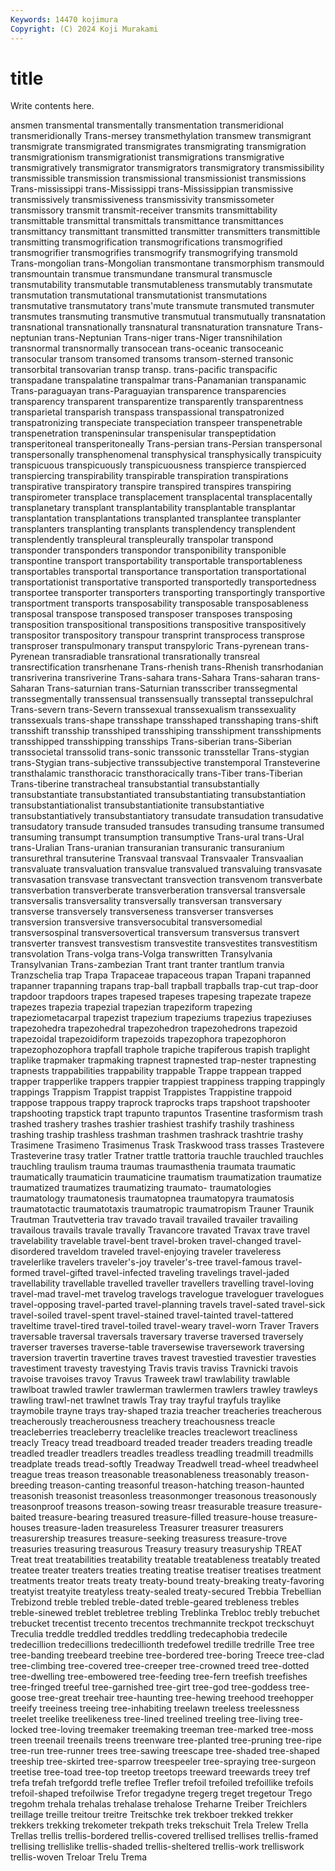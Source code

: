 ```yaml
---
Keywords: 14470 kojimura
Copyright: (C) 2024 Koji Murakami
---
```


# title

Write contents here.



ansmen transmental transmentally transmentation transmeridional
transmeridionally Trans-mersey transmethylation transmew transmigrant transmigrate transmigrated transmigrates transmigrating transmigration
transmigrationism transmigrationist transmigrations transmigrative transmigratively transmigrator transmigrators transmigratory transmissibility transmissible
transmission transmissional transmissionist transmissions Trans-mississippi trans-Mississippi trans-Mississippian transmissive transmissively transmissiveness
transmissivity transmissometer transmissory transmit transmit-receiver transmits transmittability transmittable transmittal transmittals
transmittance transmittances transmittancy transmittant transmitted transmitter transmitters transmittible transmitting transmogrification
transmogrifications transmogrified transmogrifier transmogrifies transmogrify transmogrifying transmold Trans-mongolian trans-Mongolian transmontane
transmorphism transmould transmountain transmue transmundane transmural transmuscle transmutability transmutable transmutableness
transmutably transmutate transmutation transmutational transmutationist transmutations transmutative transmutatory trans'mute transmute
transmuted transmuter transmutes transmuting transmutive transmutual transmutually transnatation transnational transnationally
transnatural transnaturation transnature Trans-neptunian trans-Neptunian Trans-niger trans-Niger transnihilation transnormal transnormally
transocean trans-oceanic transoceanic transocular transom transomed transoms transom-sterned transonic transorbital
transovarian transp transp. trans-pacific transpacific transpadane transpalatine transpalmar trans-Panamanian transpanamic
Trans-paraguayan trans-Paraguayian transparence transparencies transparency transparent transparentize transparently transparentness transparietal
transparish transpass transpassional transpatronized transpatronizing transpeciate transpeciation transpeer transpenetrable transpenetration
transpeninsular transpenisular transpeptidation transperitoneal transperitoneally Trans-persian trans-Persian transpersonal transpersonally transphenomenal
transphysical transphysically transpicuity transpicuous transpicuously transpicuousness transpierce transpierced transpiercing transpirability
transpirable transpiration transpirations transpirative transpiratory transpire transpired transpires transpiring transpirometer
transplace transplacement transplacental transplacentally transplanetary transplant transplantability transplantable transplantar transplantation
transplantations transplanted transplantee transplanter transplanters transplanting transplants transplendency transplendent transplendently
transpleural transpleurally transpolar transpond transponder transponders transpondor transponibility transponible transpontine
transport transportability transportable transportableness transportables transportal transportance transportation transportational transportationist
transportative transported transportedly transportedness transportee transporter transporters transporting transportingly transportive
transportment transports transposability transposable transposableness transposal transpose transposed transposer transposes
transposing transposition transpositional transpositions transpositive transpositively transpositor transpository transpour transprint
transprocess transprose transproser transpulmonary transput transpyloric Trans-pyrenean trans-Pyrenean transradiable transrational
transrationally transreal transrectification transrhenane Trans-rhenish trans-Rhenish transrhodanian transriverina transriverine Trans-sahara
trans-Sahara Trans-saharan trans-Saharan Trans-saturnian trans-Saturnian transscriber transsegmental transsegmentally transsensual transsensually
transseptal transsepulchral Trans-severn trans-Severn transsexual transsexualism transsexuality transsexuals trans-shape transshape
transshaped transshaping trans-shift transshift transship transshiped transshiping transshipment transshipments transshipped
transshipping transships Trans-siberian trans-Siberian transsocietal transsolid trans-sonic transsonic transstellar Trans-stygian
trans-Stygian trans-subjective transsubjective transtemporal Transteverine transthalamic transthoracic transthoracically trans-Tiber trans-Tiberian
Trans-tiberine transtracheal transubstantial transubstantially transubstantiate transubstantiated transubstantiating transubstantiation transubstantiationalist transubstantiationite
transubstantiative transubstantiatively transubstantiatory transudate transudation transudative transudatory transude transuded transudes
transuding transume transumed transuming transumpt transumption transumptive Trans-ural trans-Ural trans-Uralian
Trans-uranian transuranian transuranic transuranium transurethral transuterine Transvaal transvaal Transvaaler Transvaalian
transvaluate transvaluation transvalue transvalued transvaluing transvasate transvasation transvase transvectant transvection
transvenom transverbate transverbation transverberate transverberation transversal transversale transversalis transversality transversally
transversan transversary transverse transversely transverseness transverser transverses transversion transversive transversocubital
transversomedial transversospinal transversovertical transversum transversus transvert transverter transvest transvestism transvestite
transvestites transvestitism transvolation Trans-volga trans-Volga transwritten Transylvania Transylvanian Trans-zambezian Trant
trant tranter trantlum tranvia Tranzschelia trap Trapa Trapaceae trapaceous trapan
Trapani trapanned trapanner trapanning trapans trap-ball trapball trapballs trap-cut trap-door
trapdoor trapdoors trapes trapesed trapeses trapesing trapezate trapeze trapezes trapezia
trapezial trapezian trapeziform trapezing trapeziometacarpal trapezist trapezium trapeziums trapezius trapeziuses
trapezohedra trapezohedral trapezohedron trapezohedrons trapezoid trapezoidal trapezoidiform trapezoids trapezophora trapezophoron
trapezophozophora trapfall traphole trapiche trapiferous trapish traplight traplike trapmaker trapmaking
trapnest trapnested trap-nester trapnesting trapnests trappabilities trappability trappable Trappe trappean
trapped trapper trapperlike trappers trappier trappiest trappiness trapping trappingly trappings
Trappism Trappist trappist Trappistes Trappistine trappoid trappose trappous trappy traprock
traprocks traps trapshoot trapshooter trapshooting trapstick trapt trapunto trapuntos Trasentine
trasformism trash trashed trashery trashes trashier trashiest trashify trashily trashiness
trashing traship trashless trashman trashmen trashrack trashtrie trashy Trasimene Trasimeno
Trasimenus Trask Traskwood trass trasses Trastevere Trasteverine trasy tratler Tratner
trattle trattoria trauchle trauchled trauchles trauchling traulism trauma traumas traumasthenia
traumata traumatic traumatically traumaticin traumaticine traumatism traumatization traumatize traumatized traumatizes
traumatizing traumato- traumatologies traumatology traumatonesis traumatopnea traumatopyra traumatosis traumatotactic traumatotaxis
traumatropic traumatropism Trauner Traunik Trautman Trautvetteria trav travado travail travailed
travailer travailing travailous travails travale travally Travancore travated Travax trave
travel travelability travelable travel-bent travel-broken travel-changed travel-disordered traveldom traveled travel-enjoying
traveler traveleress travelerlike travelers traveler's-joy traveler's-tree travel-famous travel-formed travel-gifted travel-infected
traveling travelings travel-jaded travellability travellable travelled traveller travellers travelling travel-loving
travel-mad travel-met travelog travelogs travelogue traveloguer travelogues travel-opposing travel-parted travel-planning
travels travel-sated travel-sick travel-soiled travel-spent travel-stained travel-tainted travel-tattered traveltime travel-tired
travel-toiled travel-weary travel-worn Traver Travers traversable traversal traversals traversary traverse
traversed traversely traverser traverses traverse-table traversewise traversework traversing traversion travertin
travertine traves travest travestied travestier travesties travestiment travesty travestying Travis
travis traviss Travnicki travois travoise travoises travoy Travus Traweek trawl
trawlability trawlable trawlboat trawled trawler trawlerman trawlermen trawlers trawley trawleys
trawling trawl-net trawlnet trawls Tray tray trayful trayfuls traylike traymobile
trayne trays tray-shaped trazia treacher treacheries treacherous treacherously treacherousness treachery
treachousness treacle treacleberries treacleberry treaclelike treacles treaclewort treacliness treacly Treacy
tread treadboard treaded treader treaders treading treadle treadled treadler treadlers
treadles treadless treadling treadmill treadmills treadplate treads tread-softly Treadway Treadwell
tread-wheel treadwheel treague treas treason treasonable treasonableness treasonably treason-breeding treason-canting
treasonful treason-hatching treason-haunted treasonish treasonist treasonless treasonmonger treasonous treasonously treasonproof
treasons treason-sowing treasr treasurable treasure treasure-baited treasure-bearing treasured treasure-filled treasure-house
treasure-houses treasure-laden treasureless Treasurer treasurer treasurers treasurership treasures treasure-seeking treasuress
treasure-trove treasuries treasuring treasurous Treasury treasury treasuryship TREAT Treat treat
treatabilities treatability treatable treatableness treatably treated treatee treater treaters treaties
treating treatise treatiser treatises treatment treatments treator treats treaty treaty-bound
treaty-breaking treaty-favoring treatyist treatyite treatyless treaty-sealed treaty-secured Trebbia Trebellian Trebizond
treble trebled treble-dated treble-geared trebleness trebles treble-sinewed treblet trebletree trebling
Treblinka Trebloc trebly trebuchet trebucket trecentist trecento trecentos trechmannite treckpot
treckschuyt Treculia treddle treddled treddles treddling tredecaphobia tredecile tredecillion tredecillions
tredecillionth tredefowel tredille tredrille Tree tree tree-banding treebeard treebine tree-bordered
tree-boring Treece tree-clad tree-climbing tree-covered tree-creeper tree-crowned treed tree-dotted tree-dwelling
tree-embowered tree-feeding tree-fern treefish treefishes tree-fringed treeful tree-garnished tree-girt tree-god
tree-goddess tree-goose tree-great treehair tree-haunting tree-hewing treehood treehopper treeify treeiness
treeing tree-inhabiting treelawn treeless treelessness treelet treelike treelikeness tree-lined treelined
treeling tree-living tree-locked tree-loving treemaker treemaking treeman tree-marked tree-moss treen
treenail treenails treens treenware tree-planted tree-pruning tree-ripe tree-run tree-runner trees
tree-sawing treescape tree-shaded tree-shaped treeship tree-skirted tree-sparrow treespeeler tree-spraying tree-surgeon
treetise tree-toad tree-top treetop treetops treeward treewards treey tref trefa
trefah trefgordd trefle treflee Trefler trefoil trefoiled trefoillike trefoils trefoil-shaped
trefoilwise Trefor tregadyne tregerg treget tregetour Trego tregohm trehala trehalas
trehalase trehalose Treharne Treiber Treichlers treillage treille treitour treitre Treitschke
trek trekboer trekked trekker trekkers trekking trekometer trekpath treks trekschuit
Trela Trelew Trella Trellas trellis trellis-bordered trellis-covered trellised trellises trellis-framed
trellising trellislike trellis-shaded trellis-sheltered trellis-work trelliswork trellis-woven Treloar Trelu Trema
